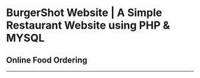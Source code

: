 <h1>BurgerShot Website | A Simple Restaurant Website using PHP & MYSQL</h1>
<h2>Online Food Ordering</h2>
<hr>

